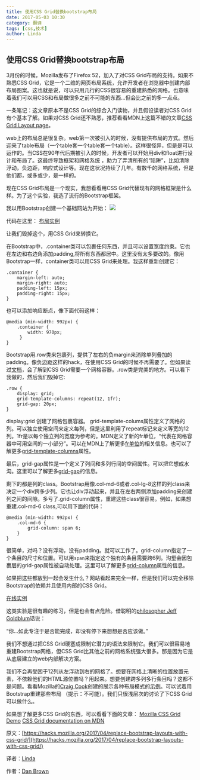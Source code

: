 ```yaml
---
title: 使用CSS Grid替换bootstrap布局
date: 2017-05-03 10:30
category: 翻译
tags: [css,技术]
author: Linda
---
```


## 使用CSS Grid替换bootstrap布局

3月份的时候，Mozilla发布了Firefox 52，加入了对CSS Grid布局的支持。如果不熟悉CSS Grid，它是一个二维的网页布局系统，允许开发者在浏览器中创建内部布局图案。这也就是说，可以只用几行的CSS很容易的重建熟悉的网格。也意味着我们可以用CSS和布局做很多之前不可能的东西...但会比之前的多一点点。

一条笔记：这文章原本不是CSS Grid的综合入门读物，并且假设读者对CSS Grid有个基本了解。如果对CSS Grid还不熟悉，推荐看看MDN上这篇不错的文章[CSS Grid Layout page](https://developer.mozilla.org/en-US/docs/Web/CSS/CSS_Grid_Layout)。

web上的布局总是很复杂。web第一次被引入的时候，没有提供布局的方式。然后迎来了table布局（一个table套一个table套一个table）。这样很怪异，但是是可以运作的。当CSS在90年代后期被引入的时候，开发者可以开始用div和float进行设计和布局了。这最终导致框架和网格系统
，助力了弄清所有的“陷阱”，比如清除浮动，负边距，响应式设计等。现在这状况持续了几年。有数千的网格系统，但是他们都，或多或少，是一样的。

现在CSS Grid布局是一个现实，我想看看用CSS Grid代替现有的网格框架是什么样。为了这个实验，我选了流行的Bootstrap框架。

我以用Bootstrap创建一个基础网站为开始：
![](futu.im/source/images/2017-css-grid/css_layouts.jpg)

代码在这里：
[布局实例](http://codepen.io/slightlyoffbeat/pen/dvEbLV)

让我们毁掉这个，用CSS Grid来转换它。

在Bootstrap中，.container类可以包裹任何东西，并且可以设置宽度约束。它也在左边和右边角添加padding,将所有东西都居中。这里没有太多要改的。像用Bootstrap一样，container类可以用CSS Grid来处理。我这样重新创建它：

    .container {
	    margin-left: auto;
	    margin-right: auto;
	    padding-left: 15px;
	    padding-right: 15px;
    }

也可以添加响应断点，像下面代码这样：
    
    @media (min-width: 992px) {
	    .container {
	    	width: 970px;
	     }
    }

Bootstrap用.row类来包裹列，提供了左右的负margin来消除单列叠加的padding。像负边距这样的hack，在使用CSS Grid的时候不再需要了。但如果读过[文档](https://developer.mozilla.org/en-US/docs/Web/CSS/CSS_Grid_Layout/Basic_Concepts_of_Grid_Layout)，会了解到CSS Grid需要一个网格容器。.row类是完美的地方。可以看下我做的，然后我们毁掉它:

    .row {
	    display: grid;
	    grid-template-columns: repeat(12, 1fr);
	    grid-gap: 20px;
    }

display:grid 创建了网格包裹容器。
grid-template-colums属性定义了网格的列。可以独立使用空间来定义每列，但是这里利用了repeat标记来定义等宽的12列。1fr是以每个独立列的宽度为参考的。MDN定义了新的fr单位，“代表在网格容器中可用空间的一小部分”。可以在MDN上了解更多[fr单位](https://developer.mozilla.org/en-US/docs/Web/CSS/CSS_Grid_Layout/Basic_Concepts_of_Grid_Layout#The_fr_Unit)的相关信息。也可以了解更多[grid-template-columns](https://developer.mozilla.org/en-US/docs/Web/CSS/grid-template-columns)属性。

最后，grid-gap属性是一个定义了列间和多列行间的空间属性。可以把它想成水沟。这里可以了解更多[grid-gap](https://developer.mozilla.org/en-US/docs/Web/CSS/grid-gap)的信息。

剩下的都是列的class。Bootstrap用像.col-md-6或者.col-lg-8这样的列class来决定一个div跨多少列。它也让div浮动起来，并且在左右两侧添加padding来创建列之间的间隙。多亏了.grid-column属性，重建这些class很容易。例如，如果想重建.col-md-6 class,可以用下面的代码：

    @media (min-width: 992px) {
	    .col-md-6 {
	    	grid-column: span 6;
	    }
    }

很简单，对吗？没有浮动，没有padding。就可以工作了。grid-column指定了一个条目的尺寸和位置。可以用```span```来指定这个独有的条目需要跨6列。沟壑会因包裹层的grid-gap属性被自动处理。这里可以了解更多[grid-column](https://developer.mozilla.org/en-US/docs/Web/CSS/grid-column)属性的信息。

如果把这些都放到一起会发生什么？网站看起来完全一样，但是我们可以完全移除Bootstrap的依赖并且使用内部的CSS Grid。

[在线实例](http://codepen.io/slightlyoffbeat/pen/NpVGyW)

这类实验是很有趣的练习，但是也会有点危险。借聪明的[philosopher Jeff Goldblum](https://en.wikiquote.org/wiki/Jurassic_Park_(film))话说：

“你...如此专注于是否能完成，却没有停下来想想是否应该做。”

我们不想通过把CSS Grid硬塞成限制它潜力的语法来限制它。我们可以很容易地重建Bootstrap网格，但CSS Grid比其他之前的网格系统强大很多。那是因为它是从底层建立的web内部解决方案。

我们不会再受困于12列从左浮动到右的网格了。想要在网格上清晰的位置放置元素，不依赖他们的HTML源位置吗？用起来。想要创建跨多列多行条目吗？这都不是问题。看看Mozilla的[Craig Cook](https://github.com/craigcook/)创建的展示各种布局模式的[示例](https://www.mozilla.org/en-US/developer/css-grid/)。可以试着用Bootstrap重建那些布局
（提示：不可能）。我们只很浅层次的讨论了下CSS Grid可以做什么。  

如果想了解更多CSS Grid的东西，可以看看下面的文章：
[Mozilla CSS Grid Demo](https://www.mozilla.org/en-US/developer/css-grid/)
[CSS Grid documentation on MDN](https://developer.mozilla.org/en-US/docs/Web/CSS/CSS_Grid_Layout)
  
原文：[https://hacks.mozilla.org/2017/04/replace-bootstrap-layouts-with-css-grid/](https://hacks.mozilla.org/2017/04/replace-bootstrap-layouts-with-css-grid/)

译者：[Linda](https://github.com/LindaWhite)

作者：[Dan Brown](https://hacks.mozilla.org/author/dbrownmozilla-com/)

